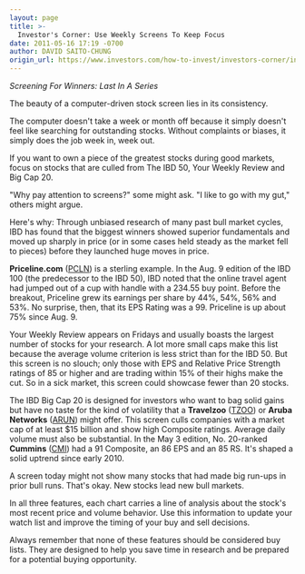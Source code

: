 ```yaml
---
layout: page
title: >-
  Investor's Corner: Use Weekly Screens To Keep Focus
date: 2011-05-16 17:19 -0700
author: DAVID SAITO-CHUNG
origin_url: https://www.investors.com/how-to-invest/investors-corner/investors-corner-use-weekly-screens-to-keep-focus
---
```





*Screening For Winners: Last In A Series*

  

The beauty of a computer-driven stock screen lies in its consistency.

  

The computer doesn't take a week or month off because it simply doesn't feel like searching for outstanding stocks. Without complaints or biases, it simply does the job week in, week out.

  

If you want to own a piece of the greatest stocks during good markets, focus on stocks that are culled from The IBD 50, Your Weekly Review and Big Cap 20.

  

"Why pay attention to screens?" some might ask. "I like to go with my gut," others might argue.

  

Here's why: Through unbiased research of many past bull market cycles, IBD has found that the biggest winners showed superior fundamentals and moved up sharply in price (or in some cases held steady as the market fell to pieces) before they launched huge moves in price.

  

**Priceline.com** ([PCLN](https://research.investors.com/quote.aspx?symbol=PCLN)) is a sterling example. In the Aug. 9 edition of the IBD 100 (the predecessor to the IBD 50), IBD noted that the online travel agent had jumped out of a cup with handle with a 234.55 buy point. Before the breakout, Priceline grew its earnings per share by 44%, 54%, 56% and 53%. No surprise, then, that its EPS Rating was a 99. Priceline is up about 75% since Aug. 9.

  

Your Weekly Review appears on Fridays and usually boasts the largest number of stocks for your research. A lot more small caps make this list because the average volume criterion is less strict than for the IBD 50. But this screen is no slouch; only those with EPS and Relative Price Strength ratings of 85 or higher and are trading within 15% of their highs make the cut. So in a sick market, this screen could showcase fewer than 20 stocks.

  

The IBD Big Cap 20 is designed for investors who want to bag solid gains but have no taste for the kind of volatility that a **Travelzoo** ([TZOO](https://research.investors.com/quote.aspx?symbol=TZOO)) or **Aruba Networks** ([ARUN](https://research.investors.com/quote.aspx?symbol=ARUN)) might offer. This screen culls companies with a market cap of at least \$15 billion and show high Composite ratings. Average daily volume must also be substantial. In the May 3 edition, No. 20-ranked **Cummins** ([CMI](https://research.investors.com/quote.aspx?symbol=CMI)) had a 91 Composite, an 86 EPS and an 85 RS. It's shaped a solid uptrend since early 2010.

  

A screen today might not show many stocks that had made big run-ups in prior bull runs. That's okay. New stocks lead new bull markets.

  

In all three features, each chart carries a line of analysis about the stock's most recent price and volume behavior. Use this information to update your watch list and improve the timing of your buy and sell decisions.

  

Always remember that none of these features should be considered buy lists. They are designed to help you save time in research and be prepared for a potential buying opportunity.




